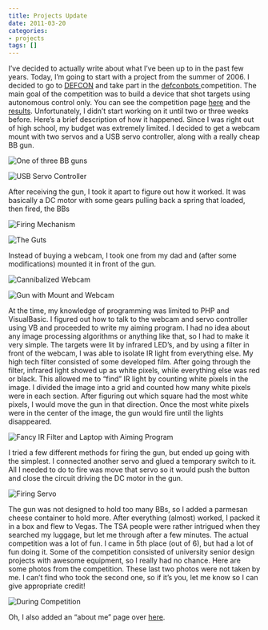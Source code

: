 ```yaml
---
title: Projects Update
date: 2011-03-20
categories:
- projects
tags: []
---
```

I’ve decided to actually write about what I’ve been up to in the past few years. Today, I’m going to start with a project from the summer of 2006. I decided to go to <a href="http://www.defcon.org/">DEFCON</a> and take part in the <a href="http://defconbots.org/">defconbots </a>competition. The main goal of the competition was to build a device that shot targets using autonomous control only. You can see the competition page <a href="http://defconbots.org/defcon14/">here</a> and the <a href="http://defconbots.org/defcon14/final_results.php">results</a>. Unfortunately, I didn’t start working on it until two or three weeks before.
Here’s a brief description of how it happened. Since I was right out of high school, my budget was extremely limited. I decided to get a webcam mount with two servos and a USB servo controller, along with a really cheap BB gun.

![One of three BB guns](/images/blgr/1.jpg)

![USB Servo Controller](/images/blgr/6.jpg)

After receiving the gun, I took it apart to figure out how it worked. It was basically a DC motor with some gears pulling back a spring that loaded, then fired, the BBs

![Firing Mechanism](/images/blgr/2.jpg)

![The Guts](/images/blgr/3.jpg)

Instead of buying a webcam, I took one from my dad and (after some modifications) mounted it in front of the gun.

![Cannibalized Webcam](/images/blgr/5.jpg)

![Gun with Mount and Webcam](/images/blgr/8.jpg)

At the time, my knowledge of programming was limited to PHP and VisualBasic. I figured out how to talk to the webcam and servo controller using VB and proceeded to write my aiming program. I had no idea about any image processing algorithms or anything like that, so I had to make it very simple. The targets were lit by infrared LED’s, and by using a filter in front of the webcam, I was able to isolate IR light from everything else. My high tech filter consisted of some developed film. After going through the filter, infrared light showed up as white pixels, while everything else was red or black. This allowed me to “find” IR light by counting white pixels in the image. I divided the image into a grid and counted how many white pixels were in each section. After figuring out which square had the most white pixels, I would move the gun in that direction. Once the most white pixels were in the center of the image, the gun would fire until the lights disappeared.

![Fancy IR Filter and Laptop with Aiming Program](/images/blgr/7.jpg)

I tried a few different methods for firing the gun, but ended up going with the simplest. I connected another servo and glued a temporary switch to it. All I needed to do to fire was move that servo so it would push the button and close the circuit driving the DC motor in the gun.

![Firing Servo](/images/blgr/4.jpg)

The gun was not designed to hold too many BBs, so I added a parmesan cheese container to hold more. After everything (almost) worked, I packed it in a box and flew to Vegas. The TSA people were rather intrigued when they searched my luggage, but let me through after a few minutes.
The actual competition was a lot of fun. I came in 5th place (out of 6), but had a lot of fun doing it. Some of the competition consisted of university senior design projects with awesome equipment, so I really had no chance. Here are some photos from the competition. These last two photos were not taken by me. I can’t find who took the second one, so if it’s you, let me know so I can give appropriate credit!

![During Competition](/images/blgr/IMG_5719.jpg)

Oh, I also added an “about me” page over <a href="/about">here</a>.
